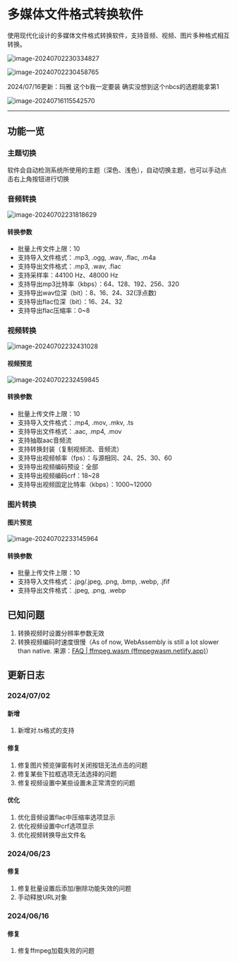 # 多媒体文件格式转换软件

使用现代化设计的多媒体文件格式转换软件，支持音频、视频、图片多种格式相互转换。

![image-20240702230334827](https://rean-blog-bucket.oss-cn-guangzhou.aliyuncs.com/assets/essay/image-20240702230334827.png)

![image-20240702230458765](https://rean-blog-bucket.oss-cn-guangzhou.aliyuncs.com/assets/img/image-20240702230458765.png)

2024/07/16更新：玛雅 这个b我一定要装 确实没想到这个nbcs的选题能拿第1

![image-20240716115542570](https://rean-blog-bucket.oss-cn-guangzhou.aliyuncs.com/assets/img/image-20240716115542570.png)

------

## 功能一览

### 主题切换

软件会自动检测系统所使用的主题（深色、浅色），自动切换主题，也可以手动点击右上角按钮进行切换

### 音频转换

![image-20240702231818629](https://rean-blog-bucket.oss-cn-guangzhou.aliyuncs.com/assets/img/image-20240702231818629.png)

#### 转换参数

- 批量上传文件上限：10
- 支持导入文件格式：.mp3, .ogg, .wav, .flac, .m4a
- 支持导出文件格式：.mp3, .wav, .flac
- 支持采样率：44100 Hz、48000 Hz
- 支持导出mp3比特率（kbps）：64、128、192、256、320
- 支持导出wav位深（bit）：8、16、24、32(浮点数)
- 支持导出flac位深（bit）：16、24、32
- 支持导出flac压缩率：0~8

### 视频转换

![image-20240702232431028](https://rean-blog-bucket.oss-cn-guangzhou.aliyuncs.com/assets/img/image-20240702232431028.png)

#### 视频预览

![image-20240702232459845](https://rean-blog-bucket.oss-cn-guangzhou.aliyuncs.com/assets/img/image-20240702232459845.png)

#### 转换参数

- 批量上传文件上限：10
- 支持导入文件格式：.mp4, .mov, .mkv, .ts
- 支持导出文件格式：.aac, .mp4, .mov
- 支持抽取aac音频流
- 支持转换封装（复制视频流、音频流）
- 支持导出视频帧率（fps）：与源相同、24、25、30、60
- 支持导出视频编码预设：全部
- 支持导出视频编码crf：18~28
- 支持导出视频固定比特率（kbps）：1000~12000

### 图片转换

#### 图片预览

![image-20240702233145964](https://rean-blog-bucket.oss-cn-guangzhou.aliyuncs.com/assets/img/image-20240702233145964.png)

#### 转换参数

- 批量上传文件上限：10
- 支持导入文件格式：.jpg/.jpeg, .png, .bmp, .webp, .jfif
- 支持导出文件格式：.jpeg, .png, .webp



## 已知问题

1. 转换视频时设置分辨率参数无效
2. 转换视频编码时速度很慢（As of now, WebAssembly is still a lot slower than native. 来源：[FAQ | ffmpeg.wasm (ffmpegwasm.netlify.app)](https://ffmpegwasm.netlify.app/docs/faq/#why-ffmpegwasm-is-so-slow-comparing-to-ffmpeg)）



## 更新日志

### 2024/07/02

#### 新增

1. 新增对.ts格式的支持

#### 修复

1. 修复图片预览弹窗有时关闭按钮无法点击的问题
2. 修复某些下拉框选项无法选择的问题
3. 修复视频设置中某些设置未正常清空的问题

#### 优化

1. 优化音频设置flac中压缩率选项显示
2. 优化视频设置中crf选项显示
3. 优化视频转换导出文件名

### 2024/06/23

#### 修复

1. 修复批量设置后添加/删除功能失效的问题
2. 手动释放URL对象

### 2024/06/16

#### 修复

1. 修复ffmpeg加载失败的问题
